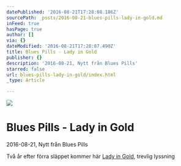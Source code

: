 ```yaml
---
datePublished: '2016-08-21T17:28:08.186Z'
sourcePath: _posts/2016-08-21-blues-pills-lady-in-gold.md
inFeed: true
hasPage: true
author: []
via: {}
dateModified: '2016-08-21T17:28:07.490Z'
title: Blues Pills - Lady in Gold
publisher: {}
description: '2016-08-21, Nytt från Blues Pills'
starred: false
url: blues-pills-lady-in-gold/index.html
_type: Article

---
```

![](https://the-grid-user-content.s3-us-west-2.amazonaws.com/a41f00b6-b5b6-49f9-8c7d-09f09d970665.jpg)

# Blues Pills - Lady in Gold

2016-08-21, Nytt från Blues Pills

Två år efter förra släppet kommer här [Lady in Gold][0], trevlig lyssning

[0]: https://open.spotify.com/album/1QvNfeZTKXDTT9KfHHHhmw